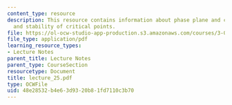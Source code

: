 ```yaml
---
content_type: resource
description: This resource contains information about phase plane and critical points
  and stability of critical points.
file: https://ol-ocw-studio-app-production.s3.amazonaws.com/courses/3-016-mathematics-for-materials-scientists-and-engineers-fall-2005/48e28532b4e63d9320b81fd7110c3b70_lecture_25.pdf
file_type: application/pdf
learning_resource_types:
- Lecture Notes
parent_title: Lecture Notes
parent_type: CourseSection
resourcetype: Document
title: lecture_25.pdf
type: OCWFile
uid: 48e28532-b4e6-3d93-20b8-1fd7110c3b70
---
```


